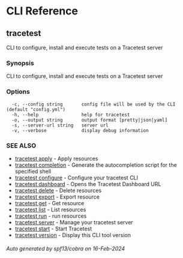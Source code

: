 # CLI Reference
## tracetest

CLI to configure, install and execute tests on a Tracetest server

### Synopsis

CLI to configure, install and execute tests on a Tracetest server

### Options

```
  -c, --config string       config file will be used by the CLI (default "config.yml")
  -h, --help                help for tracetest
  -o, --output string       output format [pretty|json|yaml]
  -s, --server-url string   server url
  -v, --verbose             display debug information
```

### SEE ALSO

* [tracetest apply](tracetest_apply.md)	 - Apply resources
* [tracetest completion](tracetest_completion.md)	 - Generate the autocompletion script for the specified shell
* [tracetest configure](tracetest_configure.md)	 - Configure your tracetest CLI
* [tracetest dashboard](tracetest_dashboard.md)	 - Opens the Tracetest Dashboard URL
* [tracetest delete](tracetest_delete.md)	 - Delete resources
* [tracetest export](tracetest_export.md)	 - Export resource
* [tracetest get](tracetest_get.md)	 - Get resource
* [tracetest list](tracetest_list.md)	 - List resources
* [tracetest run](tracetest_run.md)	 - run resources
* [tracetest server](tracetest_server.md)	 - Manage your tracetest server
* [tracetest start](tracetest_start.md)	 - Start Tracetest
* [tracetest version](tracetest_version.md)	 - Display this CLI tool version

###### Auto generated by spf13/cobra on 16-Feb-2024
